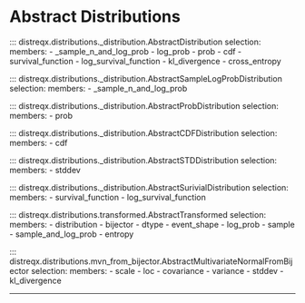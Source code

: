 # Abstract Distributions

::: distreqx.distributions._distribution.AbstractDistribution
    selection:
        members:
            - _sample_n_and_log_prob
            - log_prob
            - prob
            - cdf
            - survival_function
            - log_survival_function
            - kl_divergence
            - cross_entropy

::: distreqx.distributions._distribution.AbstractSampleLogProbDistribution
    selection:
        members:
            - _sample_n_and_log_prob

::: distreqx.distributions._distribution.AbstractProbDistribution
    selection:
        members:
            - prob

::: distreqx.distributions._distribution.AbstractCDFDistribution
    selection:
        members:
            - cdf

::: distreqx.distributions._distribution.AbstractSTDDistribution
    selection:
        members:
            - stddev

::: distreqx.distributions._distribution.AbstractSurivialDistribution
    selection:
        members:
            - survival_function
            - log_survival_function

::: distreqx.distributions.transformed.AbstractTransformed
    selection:
        members:
            - distribution
            - bijector
            - dtype
            - event_shape
            - log_prob
            - sample
            - sample_and_log_prob
            - entropy

::: distreqx.distributions.mvn_from_bijector.AbstractMultivariateNormalFromBijector
    selection:
        members:
            - scale
            - loc
            - covariance
            - variance
            - stddev
            - kl_divergence
            
---